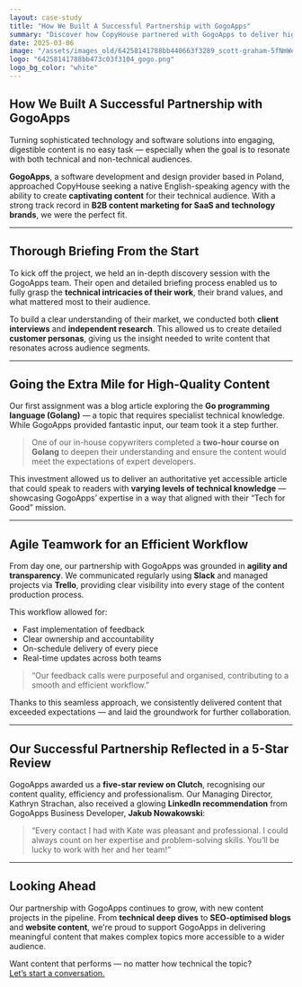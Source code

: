 ```yaml
---
layout: case-study
title: "How We Built A Successful Partnership with GogoApps"
summary: "Discover how CopyHouse partnered with GogoApps to deliver high-quality, technical SEO content that speaks to both developers and non-technical audiences alike."
date: 2025-03-06
image: "/assets/images_old/64258141788bb440663f3289_scott-graham-5fNmWej4tAA-unsplash-1536x1025.jpeg"
logo: "64258141788bb473c03f3104_gogo.png"
logo_bg_color: "white"
---
```



## How We Built A Successful Partnership with GogoApps

Turning sophisticated technology and software solutions into engaging, digestible content is no easy task — especially when the goal is to resonate with both technical and non-technical audiences.

**GogoApps**, a software development and design provider based in Poland, approached CopyHouse seeking a native English-speaking agency with the ability to create **captivating content** for their technical audience. With a strong track record in **B2B content marketing for SaaS and technology brands**, we were the perfect fit.

---

## Thorough Briefing From the Start

To kick off the project, we held an in-depth discovery session with the GogoApps team. Their open and detailed briefing process enabled us to fully grasp the **technical intricacies of their work**, their brand values, and what mattered most to their audience.

To build a clear understanding of their market, we conducted both **client interviews** and **independent research**. This allowed us to create detailed **customer personas**, giving us the insight needed to write content that resonates across audience segments.

---

## Going the Extra Mile for High-Quality Content

Our first assignment was a blog article exploring the **Go programming language (Golang)** — a topic that requires specialist technical knowledge. While GogoApps provided fantastic input, our team took it a step further.

> One of our in-house copywriters completed a **two-hour course on Golang** to deepen their understanding and ensure the content would meet the expectations of expert developers.

This investment allowed us to deliver an authoritative yet accessible article that could speak to readers with **varying levels of technical knowledge** — showcasing GogoApps’ expertise in a way that aligned with their “Tech for Good” mission.

---

## Agile Teamwork for an Efficient Workflow

From day one, our partnership with GogoApps was grounded in **agility and transparency**. We communicated regularly using **Slack** and managed projects via **Trello**, providing clear visibility into every stage of the content production process.

This workflow allowed for:

- Fast implementation of feedback  
- Clear ownership and accountability  
- On-schedule delivery of every piece  
- Real-time updates across both teams

> “Our feedback calls were purposeful and organised, contributing to a smooth and efficient workflow.”

Thanks to this seamless approach, we consistently delivered content that exceeded expectations — and laid the groundwork for further collaboration.

---

## Our Successful Partnership Reflected in a 5-Star Review

GogoApps awarded us a **five-star review on Clutch**, recognising our content quality, efficiency and professionalism. Our Managing Director, Kathryn Strachan, also received a glowing **LinkedIn recommendation** from GogoApps Business Developer, **Jakub Nowakowski**:

> “Every contact I had with Kate was pleasant and professional. I could always count on her expertise and problem-solving skills. You’ll be lucky to work with her and her team!”

---

## Looking Ahead

Our partnership with GogoApps continues to grow, with new content projects in the pipeline. From **technical deep dives** to **SEO-optimised blogs** and **website content**, we're proud to support GogoApps in delivering meaningful content that makes complex topics more accessible to a wider audience.

Want content that performs — no matter how technical the topic?  
[Let’s start a conversation.](https://www.copyhouse.io/contact)
